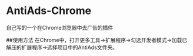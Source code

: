 # AntiAds-Chrome
自己写的一个在Chrome浏览器中去广告的插件

##使用方法
在Chrome中，打开更多工具->扩展程序->勾选开发者模式->加载已解压的扩展程序->选择项目中的AntiAds文件夹。
